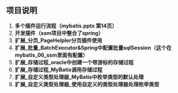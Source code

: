 ## **项目说明**

1. **多个插件运行流程（mybatis.pptx 第14页）**
2. **开发插件（ssm项目中整合了spring）**
3. **扩展_分页_PageHelpler分页插件使用**
4. **扩展_批量_BatchExecutor&Spring中配置批量sqlSession（这个在mybatis_06_ssm里面有配置）**
5. **扩展_存储过程_oracle中创建一个带游标的存储过程**
6. **扩展_存储过程_MyBatis调用存储过程**
7. **扩展_自定义类型处理器_MyBatis中枚举类型的默认处理**
8. **扩展_自定义类型处理器_使用自定义的类型处理器处理枚举类型**
